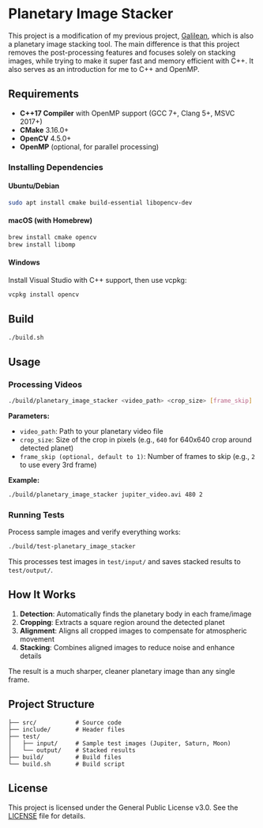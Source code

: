 # Planetary Image Stacker

This project is a modification of my previous project, [Galilean](http://galilean.phanuphats.com/), which is also a planetary image stacking tool. The main difference is that this project removes the post-processing features and focuses solely on stacking images, while trying to make it super fast and memory efficient with C++. It also serves as an introduction for me to C++ and OpenMP.

## Requirements

- **C++17 Compiler** with OpenMP support (GCC 7+, Clang 5+, MSVC 2017+)
- **CMake** 3.16.0+
- **OpenCV** 4.5.0+
- **OpenMP** (optional, for parallel processing)

### Installing Dependencies

#### Ubuntu/Debian

```bash
sudo apt install cmake build-essential libopencv-dev
```

#### macOS (with Homebrew)

```bash
brew install cmake opencv
brew install libomp
```

#### Windows

Install Visual Studio with C++ support, then use vcpkg:

```cmd
vcpkg install opencv
```

## Build

```bash
./build.sh
```

## Usage

### Processing Videos

```bash
./build/planetary_image_stacker <video_path> <crop_size> [frame_skip]
```

**Parameters:**

- `video_path`: Path to your planetary video file
- `crop_size`: Size of the crop in pixels (e.g., `640` for 640x640 crop around detected planet)
- `frame_skip (optional, default to 1)`: Number of frames to skip (e.g., `2` to use every 3rd frame)

**Example:**

```bash
./build/planetary_image_stacker jupiter_video.avi 480 2
```

### Running Tests

Process sample images and verify everything works:

```bash
./build/test-planetary_image_stacker
```

This processes test images in `test/input/` and saves stacked results to `test/output/`.

## How It Works

1. **Detection**: Automatically finds the planetary body in each frame/image
2. **Cropping**: Extracts a square region around the detected planet
3. **Alignment**: Aligns all cropped images to compensate for atmospheric movement
4. **Stacking**: Combines aligned images to reduce noise and enhance details

The result is a much sharper, cleaner planetary image than any single frame.

## Project Structure

```
├── src/           # Source code
├── include/       # Header files
├── test/
│   ├── input/     # Sample test images (Jupiter, Saturn, Moon)
│   └── output/    # Stacked results
├── build/         # Build files
└── build.sh       # Build script
```

## License

This project is licensed under the General Public License v3.0. See the [LICENSE](LICENSE) file for details.

